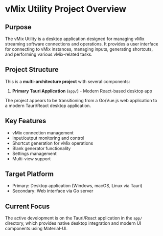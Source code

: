 # vMix Utility Project Overview

## Purpose
The vMix Utility is a desktop application designed for managing vMix streaming software connections and operations. It provides a user interface for connecting to vMix instances, managing inputs, generating shortcuts, and performing various vMix-related tasks.

## Project Structure
This is a **multi-architecture project** with several components:

1. **Primary Tauri Application** (`app/`) - Modern React-based desktop app

The project appears to be transitioning from a Go/Vue.js web application to a modern Tauri/React desktop application.

## Key Features
- vMix connection management
- Input/output monitoring and control
- Shortcut generation for vMix operations
- Blank generator functionality
- Settings management
- Multi-view support

## Target Platform
- Primary: Desktop application (Windows, macOS, Linux via Tauri)
- Secondary: Web interface via Go server

## Current Focus
The active development is on the Tauri/React application in the `app/` directory, which provides native desktop integration and modern UI components using Material-UI.